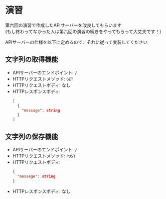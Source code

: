 # 演習

第六回の演習で作成したAPIサーバーを改良してもらいます  
(もし終わってなかった人は第六回の演習の続きをやってもらって大丈夫です！)

APIサーバーの仕様を以下に定めるので、それに従って実装してください

## 文字列の取得機能

- APIサーバーのエンドポイント: `/`
- HTTPリクエストメソッド: `GET`
- HTTPリクエストボディ: なし
- HTTPレスポンスボディ:
  ```json
  [
    {
      "message": string
    }
  ]
  ```

## 文字列の保存機能

- APIサーバーのエンドポイント: `/`
- HTTPリクエストメソッド: `POST`
- HTTPリクエストボディ:
  ```json
  {
    "messege": string
  }
  ```
- HTTPレスポンスボディ: なし
